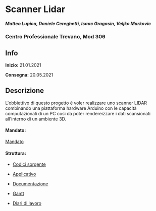 # Scanner Lidar
##### Matteo Lupica, Daniele Cereghetti, Isaac Gragasin, Veljko Markovic
### Centro Professionale Trevano, Mod 306
## Info
**Inizio:** 21.01.2021

**Consegna:** 20.05.2021

## Descrizione
L'obbiettivo di questo progetto è voler realizzare uno scanner LIDAR combinando una piattaforma hardware Arduino con le 
capacità computazionali di un PC così da poter rendereizzare i dati scansionati all'interno di un ambiente 3D.

#### Mandato:
[Mandato](Documentazione/QdC_SecondoSemestre(GP)_ScannerLidar.pdf) 

#### Struttura:
- [Codici sorgente](Source_Code/)

- [Applicativo](Applicativi)

- [Documentazione](Documentazione/)

- [Gantt](Pianificazione/)

- [Diari di lavoro](Diario)
